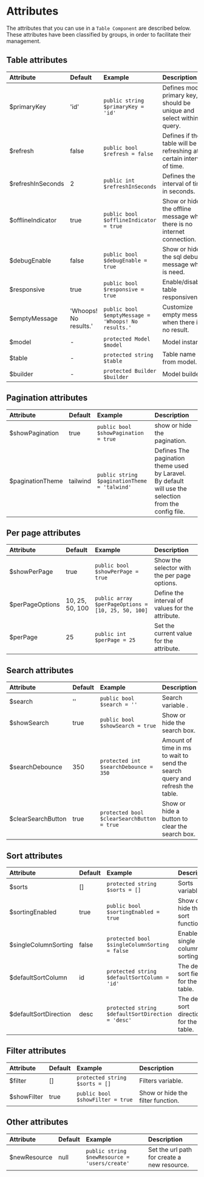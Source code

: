 # Attributes

The attributes that you can use in a `Table Component` are described below. These attributes have been classified by groups, in order to facilitate their management.

[comment]: <> (## Export attributes)

[comment]: <> (| Attribute | Default | Example | Description |)

[comment]: <> (| :---------- |:------------ |:------------| :-----------| )

[comment]: <> (| $export | [] | `protected array $export = ['pdf', 'csv', 'xls']`| Defines the file formats that are allowed to be downloaded. If you leave it in blank, the export option will be canceled. |)

[comment]: <> (| $exportAllowedFormats | csv, xls, xlsx, pdf | `protected array $exportAllowedFormats = ['csv', 'pdf']`| Defines the file formats supported when exporting. |)

[comment]: <> (| $exportFileName | data | `protected string $exportFileName = 'data'`| Defines the file name for the exported file. |)

## Table attributes

| Attribute | Default | Example | Description |
| :---------- |:------------ |:------------| :-----------| 
| $primaryKey | 'id' | `public string $primaryKey = 'id'`| Defines model primary key, it should be unique and select within query. |
| $refresh | false | `public bool $refresh = false`| Defines if the table will be refreshing at a certain interval of time. |
| $refreshInSeconds | 2 | `public int $refreshInSeconds`| Defines the interval of time, in seconds. |
| $offlineIndicator | true | `public bool $offlineIndicator = true`| Show or hide the offline message when there is no internet connection. |
| $debugEnable | false | `public bool $debugEnable = true`| Show or hide the sql debug message when is need. |
| $responsive | true | `public bool $responsive = true`| Enable/disable table responsiveness. |
| $emptyMessage | 'Whoops! No results.' | `public bool $emptyMessage = 'Whoops! No results.'`| Customize empty message when there is no result. |
| $model | - | `protected Model $model`| Model instance. |
| $table | - | `protected string $table`| Table name from model. |
| $builder | - | `protected Builder $builder`| Model builder. |

## Pagination attributes

| Attribute | Default | Example | Description |
| :---------- |:------------ |:------------| :-----------| 
| $showPagination | true | `public bool $showPagination = true`| show or hide the pagination. |
| $paginationTheme | tailwind | `public string $paginationTheme = 'talwind'`| Defines The pagination theme used by Laravel. By default will use the selection from the config file. |

## Per page attributes

| Attribute | Default | Example | Description |
| :---------- |:------------ |:------------| :-----------| 
| $showPerPage | true | `public bool $showPerPage = true`| Show the selector with the per page options. |
| $perPageOptions | 10, 25, 50, 100 | `public array $perPageOptions = [10, 25, 50, 100]` | Define the interval of values for the attribute. |
| $perPage | 25 | `public int $perPage = 25`| Set the current value for the attribute. |

## Search attributes

| Attribute | Default | Example | Description |
| :---------- |:------------ |:------------| :-----------| 
| $search | '' | `public bool $search = ''`| Search variable . |
| $showSearch | true | `public bool $showSearch = true`| Show or hide the search box. |
| $searchDebounce | 350 | `protected int $searchDebounce = 350` | Amount of time in ms to wait to send the search query and refresh the table. |
| $clearSearchButton | true | `protected bool $clearSearchButton = true`| Show or hide a button to clear the search box. |

## Sort attributes

| Attribute | Default | Example | Description |
| :---------- |:------------ |:------------| :-----------| 
| $sorts | [] | `protected string $sorts = []`| Sorts variable. |
| $sortingEnabled | true | `public bool $sortingEnabled = true`| Show or hide the sort function. |
| $singleColumnSorting | false | `protected bool $singleColumnSorting = false`| Enable single column sorting. |
| $defaultSortColumn | id | `protected string $defaultSortColumn = 'id'`| The default sort field for the table. |
| $defaultSortDirection | desc | `protected string $defaultSortDirection = 'desc'`| The default sort direction for the table. |


## Filter attributes

| Attribute | Default | Example | Description |
| :---------- |:------------ |:------------| :-----------| 
| $filter | [] | `protected string $sorts = []`| Filters variable. |
| $showFilter | true | `public bool $showFilter = true`| Show or hide the filter function. |

## Other attributes

| Attribute | Default | Example | Description |
| :---------- |:------------ |:------------| :-----------| 
| $newResource | null | `public string $newResource = 'users/create'`| Set the url path for create a new resource. |
